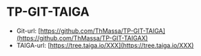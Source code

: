 # TP-GIT-TAIGA

  * Git-url: [https://github.com/ThMassa/TP-GIT-TAIGA](https://github.com/ThMassa/TP-GIT-TAIGAX)
  * TAIGA-url: [https://tree.taiga.io/XXX](https://tree.taiga.io/XXX)
